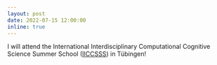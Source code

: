 ```yaml
---
layout: post
date: 2022-07-15 12:00:00
inline: true
---
```

I will attend the  International Interdisciplinary Computational Cognitive Science Summer School (<a href="https://www.iiccsss.org/" target="_blank">IICCSSS</a>) in Tübingen!